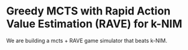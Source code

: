 # Greedy MCTS with Rapid Action Value Estimation (RAVE) for k-NIM
We are building a mcts + RAVE game simulator that beats k-NIM.
